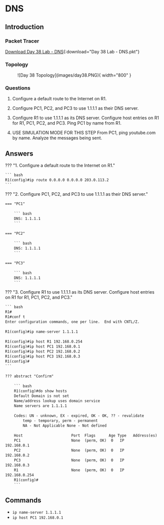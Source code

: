 # DNS

## Introduction

### Packet Tracer

[Download Day 38 Lab - DNS](../assets/packet-tracer-files/Day%2038%20Lab%20-%20DNS.pkt){:download="Day 38 Lab - DNS.pkt"}

### Topology

<figure markdown>
  ![Day 38 Topology](images/day38.PNG){ width="800" }
  <figcaption></figcaption>
</figure>

### Questions

1. Configure a default route to the Internet on R1.

2. Configure PC1, PC2, and PC3 to use 1.1.1.1 as their DNS server.

3. Configure R1 to use 1.1.1.1 as its DNS server. Configure host entries on R1 for R1, PC1, PC2, and PC3.
    Ping PC1 by name from R1.

4. USE SIMULATION MODE FOR THIS STEP
    From PC1, ping youtube.com by name.  Analyze the messages being sent.

## Answers


??? "1. Configure a default route to the Internet on R1."

    ``` bash
    R1(config)#ip route 0.0.0.0 0.0.0.0 203.0.113.2
    ```



??? "2. Configure PC1, PC2, and PC3 to use 1.1.1.1 as their DNS server."

    === "PC1"

        ``` bash
        DNS: 1.1.1.1
        ```

    === "PC2"

        ``` bash
        DNS: 1.1.1.1
        ```

    === "PC3"

        ``` bash
        DNS: 1.1.1.1
        ```

??? "3. Configure R1 to use 1.1.1.1 as its DNS server. Configure host entries on R1 for R1, PC1, PC2, and PC3."

    ``` bash
    R1#
    R1#conf t
    Enter configuration commands, one per line.  End with CNTL/Z.

    R1(config)#ip name-server 1.1.1.1

    R1(config)#ip host R1 192.168.0.254
    R1(config)#ip host PC1 192.168.0.1
    R1(config)#ip host PC2 192.168.0.2
    R1(config)#ip host PC3 192.168.0.3
    R1(config)#
    ```

    ??? abstract "Confirm"

        ``` bash
        R1(config)#do show hosts
        Default Domain is not set
        Name/address lookup uses domain service
        Name servers are 1.1.1.1

        Codes: UN - unknown, EX - expired, OK - OK, ?? - revalidate
            temp - temporary, perm - permanent
            NA - Not Applicable None - Not defined

        Host                      Port  Flags      Age Type   Address(es)
        PC1                       None  (perm, OK)  0   IP      192.168.0.1
        PC2                       None  (perm, OK)  0   IP      192.168.0.2
        PC3                       None  (perm, OK)  0   IP      192.168.0.3
        R1                        None  (perm, OK)  0   IP      192.168.0.254
        R1(config)#
        ```

## Commands

* `ip name-server 1.1.1.1`
* `ip host PC1 192.168.0.1`

  